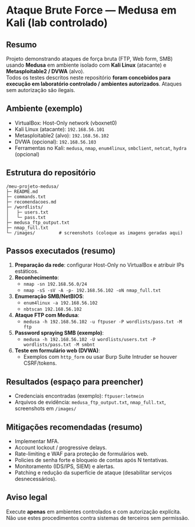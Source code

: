 # Ataque Brute Force — Medusa em Kali (lab controlado)

## Resumo
Projeto demonstrando ataques de força bruta (FTP, Web form, SMB) usando **Medusa** em ambiente isolado com **Kali Linux** (atacante) e **Metasploitable2 / DVWA** (alvo).  
Todos os testes descritos neste repositório **foram concebidos para execução em laboratório controlado / ambientes autorizados**. Ataques sem autorização são ilegais.

## Ambiente (exemplo)
- VirtualBox: Host-Only network (vboxnet0)
- Kali Linux (atacante): `192.168.56.101`
- Metasploitable2 (alvo): `192.168.56.102`
- DVWA (opcional): `192.168.56.103`
- Ferramentas no Kali: `medusa`, `nmap`, `enum4linux`, `smbclient`, `netcat`, `hydra` (opcional)

## Estrutura do repositório
```
/meu-projeto-medusa/
├─ README.md
├─ commands.txt
├─ recomendacoes.md
├─ /wordlists/
│   ├─ users.txt
│   └─ pass.txt
├─ medusa_ftp_output.txt
├─ nmap_full.txt
└─ /images/         # screenshots (coloque as imagens geradas aqui)
```

## Passos executados (resumo)
1. **Preparação da rede**: configurar Host-Only no VirtualBox e atribuir IPs estáticos.
2. **Reconhecimento**:
   - `nmap -sn 192.168.56.0/24`
   - `nmap -sS -sV -A -p- 192.168.56.102 -oN nmap_full.txt`
3. **Enumeração SMB/NetBIOS**:
   - `enum4linux -a 192.168.56.102`
   - `nbtscan 192.168.56.102`
4. **Ataque FTP com Medusa**:
   - `medusa -h 192.168.56.102 -u ftpuser -P wordlists/pass.txt -M ftp`
5. **Password spraying SMB (exemplo)**:
   - `medusa -h 192.168.56.102 -U wordlists/users.txt -P wordlists/pass.txt -M smbnt`
6. **Teste em formulário web (DVWA)**:
   - Exemplos com `http_form` ou usar Burp Suite Intruder se houver CSRF/tokens.

## Resultados (espaço para preencher)
- Credenciais encontradas (exemplo): `ftpuser:letmein`
- Arquivos de evidência: `medusa_ftp_output.txt`, `nmap_full.txt`, screenshots em `/images/`

## Mitigações recomendadas (resumo)
- Implementar MFA.
- Account lockout / progressive delays.
- Rate-limiting e WAF para proteção de formulários web.
- Policies de senha forte e bloqueio de contas após N tentativas.
- Monitoramento (IDS/IPS, SIEM) e alertas.
- Patching e redução da superfície de ataque (desabilitar serviços desnecessários).

## Aviso legal
Execute **apenas** em ambientes controlados e com autorização explícita. Não use estes procedimentos contra sistemas de terceiros sem permissão.
